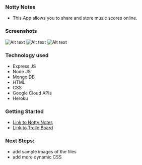 ### Notty Notes

- This App allows you to share and store music scores online.

### Screenshots

![Alt text](./public/images/screenshot1.png)
![Alt text](./public/images/screenshot2.png)
![Alt text](./public/images/screenshot3.png)

### Technology used

- Express JS
- Node JS
- Mongo DB
- HTML
- CSS
- Google Cloud APIs
- Heroku

### Getting Started

- [Link to Notty Notes](https://notty-notes.herokuapp.com)
- [Link to Trello Board](https://trello.com/b/KXtNVtrF/project-2)

### Next Steps:

- add sample images of the files
- add more dynamic CSS
